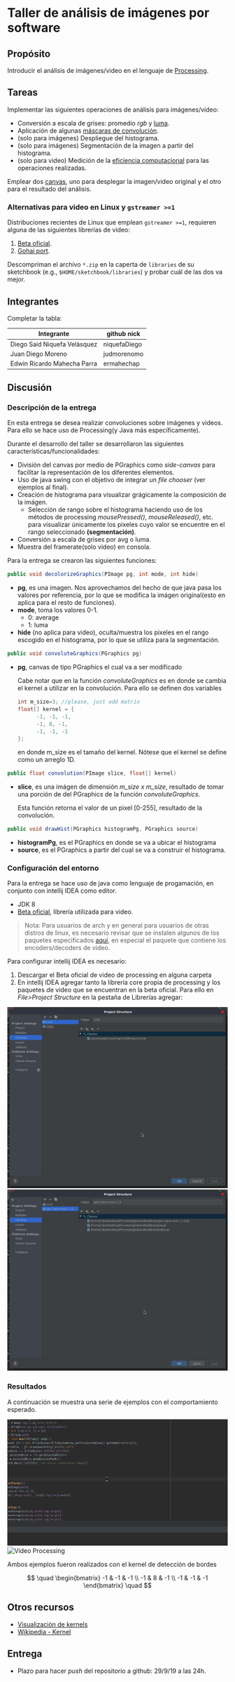 # Taller de análisis de imágenes por software

## Propósito

Introducir el análisis de imágenes/video en el lenguaje de [Processing](https://processing.org/).

## Tareas

Implementar las siguientes operaciones de análisis para imágenes/video:

* Conversión a escala de grises: promedio _rgb_ y [luma](https://en.wikipedia.org/wiki/HSL_and_HSV#Disadvantages).
* Aplicación de algunas [máscaras de convolución](https://en.wikipedia.org/wiki/Kernel_(image_processing)).
* (solo para imágenes) Despliegue del histograma.
* (solo para imágenes) Segmentación de la imagen a partir del histograma.
* (solo para video) Medición de la [eficiencia computacional](https://processing.org/reference/frameRate.html) para las operaciones realizadas.

Emplear dos [canvas](https://processing.org/reference/PGraphics.html), uno para desplegar la imagen/video original y el otro para el resultado del análisis.

### Alternativas para video en Linux y `gstreamer >=1`

Distribuciones recientes de Linux que emplean `gstreamer >=1`, requieren alguna de las siguientes librerías de video:

1. [Beta oficial](https://github.com/processing/processing-video/releases).
2. [Gohai port](https://github.com/gohai/processing-video/releases/tag/v1.0.2).

Descompriman el archivo `*.zip` en la caperta de `libraries` de su sketchbook (e.g., `$HOME/sketchbook/libraries`) y probar cuál de las dos va mejor.

## Integrantes

Completar la tabla:

| Integrante | github nick |
|------------|-------------|
|Diego Said Niquefa Velásquez|niquefaDiego|
|Juan Diego Moreno|judmorenomo|
|Edwin Ricardo Mahecha Parra|ermahechap|

## Discusión

### Descripción de la entrega
En esta entrega se desea realizar convoluciones sobre imágenes y videos. Para ello se hace uso de Processing(y Java más específicamente).

Durante el desarrollo del taller se desarrollaron las siguientes características/funcionalidades:
* División del canvas por medio de PGraphics como *side-canvas* para facilitar la representación de los diferentes elementos.
* Uso de java swing con el objetivo de integrar un *file chooser* (ver ejemplos al final).
* Creación de histograma para visualizar grágicamente la composición de la imágen.
  * Selección de rango sobre el histograma haciendo uso de los métodos de processing *mousePressed()*, *mouseReleased()*, etc. para visualizar únicamente los pixeles cuyo valor se encuentre en el rango seleccionado **(segmentación)**.
* Conversión a escala de grises por avg o luma.
* Muestra del framerate(solo video) en consola.

Para la entrega se crearon las siguientes funciones:

```java
public void decolorizeGraphics(PImage pg, int mode, int hide)
```
* **pg**, es una imagen. Nos aprovechamos del hecho de que java pasa los valores por referencia, por lo que se modifica la imágen original(esto en aplica para el resto de funciones).
* **mode**, toma los valores 0-1.
  * 0: average
  * 1: luma
* **hide** (no aplica para video), oculta/muestra los pixeles en el rango escogido en el histograma, por lo que se utiliza para la segmentación.


```java
public void convoluteGraphics(PGraphics pg)
```
* **pg**, canvas de tipo PGraphics el cual va a ser modificado

  Cabe notar que en la función *convoluteGraphics* es en donde se cambia el kernel a utilizar en la convolución. Para ello se definen dos variables
  ```java
  int m_size=3; //please, just odd matrix
  float[] kernel = {
        -1, -1, -1,
        -1, 8, -1,
        -1, -1, -1
  };
  ```
  en donde m_size es el tamaño del kernel. Nótese que el kernel se define como un arreglo 1D.

```java
public float convolution(PImage slice, float[] kernel)
```
* **slice**, es una imágen de dimensión *m_size x m_size*, resultado de tomar una porción de del PGraphics de la función *convoluteGraphics*.
  
  Esta función retorna el valor de un pixel [0-255], resultado de la convolución.

```java
public void drawHist(PGraphics histogramPg, PGraphics source)
```
* **histogramPg**, es el PGraphics en donde se va a ubicar el histograma
* **source**, es el PGraphics a partir del cual se va a construir el histograma.



### Configuración del entorno
Para la entrega se hace uso de java como lenguaje de progamación, en conjunto con intellij IDEA como editor.

* JDK 8
* [Beta oficial](https://github.com/processing/processing-video/releases), librería utilizada para video.
> Nota: Para usuarios de arch y en general para usuarios de otras distros de linux, es necesario revisar que se instalen algunos de los paquetes especificados [aquí](https://wiki.archlinux.org/index.php/GStreamer), en especial el paquete que contiene los encoders/decoders de video.

Para configurar intellij IDEA es necesario:
1. Descargar el Beta oficial de video de processing en alguna carpeta
2. En intellij IDEA agregar tanto la librería core propia de processing y los paquetes de video que se encuentran en la beta oficial. Para ello en *File>Project Structure* en la pestaña de Librerías agregar:

![Processing Core Library](A.png)
![Processing Video Library](B.png)

### Resultados

A continuación se muestra una serie de ejemplos con el comportamiento esperado.

![Image processing](C.gif)
![Video Processing](D.gif)

Ambos ejemplos fueron realizados con el kernel de detección de bordes

$$
\quad
\begin{bmatrix}
-1 & -1 & -1 \\
-1 & 8 & -1 \\
-1 & -1 & -1
\end{bmatrix}
\quad
$$


## Otros recursos
* [Visualización de kernels](http://setosa.io/ev/image-kernels/)
* [Wikipedia - Kernel](https://en.wikipedia.org/wiki/Kernel_(image_processing))



## Entrega

* Plazo para hacer _push_ del repositorio a github: 29/9/19 a las 24h.
